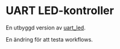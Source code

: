 # UART LED-kontroller
En utbyggd version av [uart_led](https://github.com/stormtomten/embedded_portfolio/tree/main/uart_led).

En ändring för att testa workflows.
